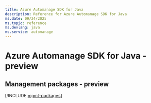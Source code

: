 ```yaml
---
title: Azure Automanage SDK for Java
description: Reference for Azure Automanage SDK for Java
ms.date: 09/24/2025
ms.topic: reference
ms.devlang: java
ms.service: automanage
---
```

# Azure Automanage SDK for Java - preview

## Management packages - preview
[!INCLUDE [mgmt-packages](automanage-mgmt-index.md)]